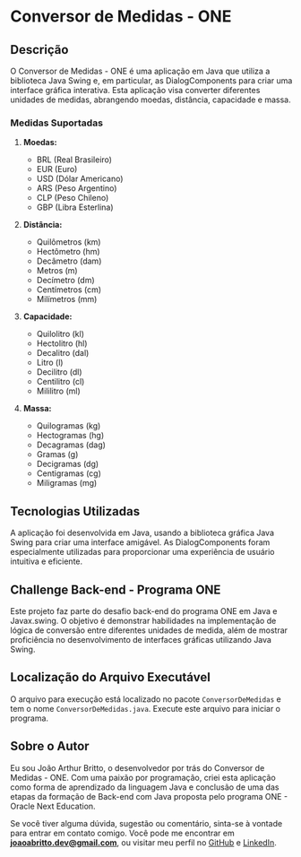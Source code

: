 # Conversor de Medidas - ONE

## Descrição

O Conversor de Medidas - ONE é uma aplicação em Java que utiliza a biblioteca Java Swing e, em particular, as DialogComponents para criar uma interface gráfica interativa. Esta aplicação visa converter diferentes unidades de medidas, abrangendo moedas, distância, capacidade e massa.

### Medidas Suportadas

1. **Moedas:**
   - BRL (Real Brasileiro)
   - EUR (Euro)
   - USD (Dólar Americano)
   - ARS (Peso Argentino)
   - CLP (Peso Chileno)
   - GBP (Libra Esterlina)

2. **Distância:**
   - Quilômetros (km)
   - Hectômetro (hm)
   - Decâmetro (dam)
   - Metros (m)
   - Decímetro (dm)
   - Centímetros (cm)
   - Milímetros (mm)

3. **Capacidade:**
   - Quilolitro (kl)
   - Hectolitro (hl)
   - Decalitro (dal)
   - Litro (l)
   - Decilitro (dl)
   - Centilitro (cl)
   - Mililitro (ml)

4. **Massa:**
   - Quilogramas (kg)
   - Hectogramas (hg)
   - Decagramas (dag)
   - Gramas (g)
   - Decigramas (dg)
   - Centigramas (cg)
   - Miligramas (mg)

## Tecnologias Utilizadas

A aplicação foi desenvolvida em Java, usando a biblioteca gráfica Java Swing para criar uma interface amigável. As DialogComponents foram especialmente utilizadas para proporcionar uma experiência de usuário intuitiva e eficiente.

## Challenge Back-end - Programa ONE

Este projeto faz parte do desafio back-end do programa ONE em Java e Javax.swing. O objetivo é demonstrar habilidades na implementação de lógica de conversão entre diferentes unidades de medida, além de mostrar proficiência no desenvolvimento de interfaces gráficas utilizando Java Swing.

## Localização do Arquivo Executável

O arquivo para execução está localizado no pacote `ConversorDeMedidas` e tem o nome `ConversorDeMedidas.java`. Execute este arquivo para iniciar o programa.

## Sobre o Autor

Eu sou João Arthur Britto, o desenvolvedor por trás do Conversor de Medidas - ONE. Com uma paixão por programação, criei esta aplicação como forma de aprendizado da linguagem Java e conclusão de uma das etapas da formação de Back-end com Java proposta pelo programa ONE - Oracle Next Education.

Se você tiver alguma dúvida, sugestão ou comentário, sinta-se à vontade para entrar em contato comigo. Você pode me encontrar em <b>joaoabritto.dev@gmail.com</b>, ou visitar meu perfil no [GitHub](https://github.com/j0aoarthur) e [LinkedIn](https://www.linkedin.com/in/joao-arthur-britto).
